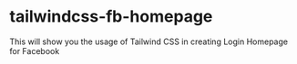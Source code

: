 # tailwindcss-fb-homepage
This will show you the usage of Tailwind CSS in creating Login Homepage for Facebook
